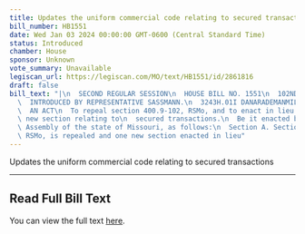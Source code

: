 ```yaml
---
title: Updates the uniform commercial code relating to secured transactions
bill_number: HB1551
date: Wed Jan 03 2024 00:00:00 GMT-0600 (Central Standard Time)
status: Introduced
chamber: House
sponsor: Unknown
vote_summary: Unavailable
legiscan_url: https://legiscan.com/MO/text/HB1551/id/2861816
draft: false
bill_text: "|\n  SECOND REGULAR SESSION\n  HOUSE BILL NO. 1551\n  102ND GENERAL ASSEMBLY\n\
  \  INTRODUCED BY REPRESENTATIVE SASSMANN.\n  3243H.01I DANARADEMANMILLER,ChiefClerk\n\
  \  AN ACT\n  To repeal section 400.9-102, RSMo, and to enact in lieu thereof one\
  \ new section relating to\n  secured transactions.\n  Be it enacted by the General\
  \ Assembly of the state of Missouri, as follows:\n  Section A. Section 400.9-102,\
  \ RSMo, is repealed and one new section enacted in lieu"
---
```

Updates the uniform commercial code relating to secured transactions

---

## Read Full Bill Text

You can view the full text [here](https://legiscan.com/MO/text/HB1551/id/2861816).
